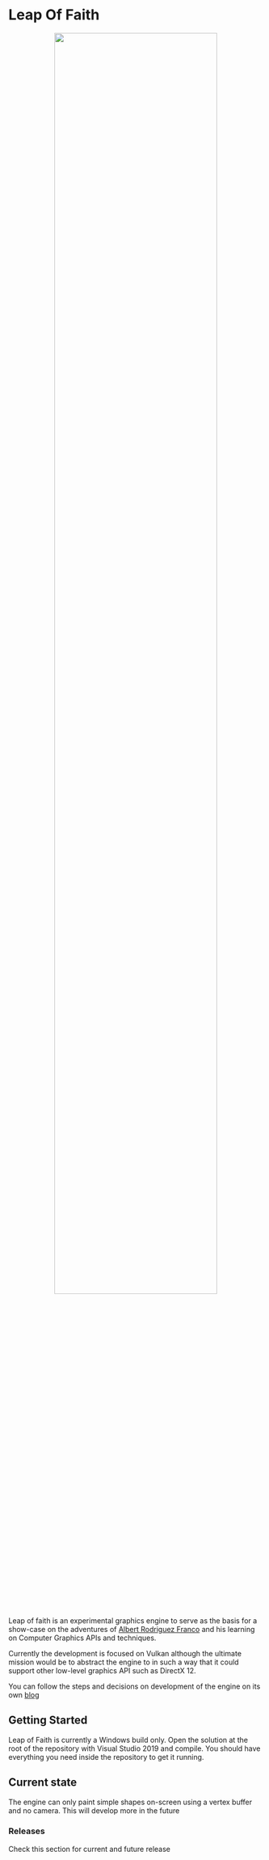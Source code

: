 # Leap Of Faith
<div style="text-align: center">
  <img src="{{site.baseurl}}/leapoffaith.png" width="80%">
</div>

Leap of faith is an experimental graphics engine to serve as the basis for a show-case on the adventures of [Albert Rodriguez Franco](https://www.linkedin.com/in/albertrodriguezfranco/) and his learning on Computer Graphics APIs and techniques.

Currently the development is focused on Vulkan although the ultimate mission would be to abstract the engine to in such a way that it could support other low-level graphics API such as DirectX 12.

You can follow the steps and decisions on development of the engine on its own [blog](https://unclefirefox.github.io/LeapOfFaith)

## Getting Started
Leap of Faith is currently a Windows build only. Open the solution at the root of the repository with Visual Studio 2019 and compile. You should have everything you need inside the repository to get it running.

## Current state
The engine can only paint simple shapes on-screen using a vertex buffer and no camera. This will develop more in the future

### Releases
Check this section for current and future release